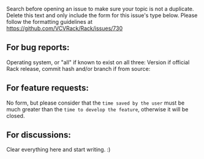 Search before opening an issue to make sure your topic is not a duplicate. Delete this text and only include the form for this issue's type below. Please follow the formatting guidelines at https://github.com/VCVRack/Rack/issues/730

## For bug reports:

Operating system, or "all" if known to exist on all three:
Version if official Rack release, commit hash and/or branch if from source:

## For feature requests:

No form, but please consider that the `time saved by the user` must be much greater than the `time to develop the feature`, otherwise it will be closed.

## For discussions:

Clear everything here and start writing. :)